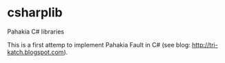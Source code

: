 csharplib
=========

Pahakia C# libraries

This is a first attemp to implement Pahakia Fault in C# (see blog: http://tri-katch.blogspot.com).